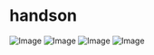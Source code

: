 # handson

![Image](https://github.com/user-attachments/assets/acd249b2-1e25-4db1-a600-ca358fa1ac57)
![Image](https://github.com/user-attachments/assets/0cbce4a3-918f-4798-a04d-6b9ca33f5cbd)
![Image](https://github.com/user-attachments/assets/1f71835f-cc90-4246-a37c-e0f027e257b6)
![Image](https://github.com/user-attachments/assets/a395c320-398b-4049-a24f-5d0ca5562221)
